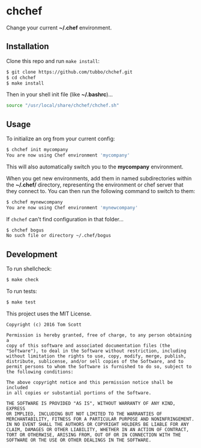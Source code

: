 # chchef

Change your current **~/.chef** environment.

## Installation

Clone this repo and run `make install`:

```bash
$ git clone https://github.com/tubbo/chchef.git
$ cd chchef
$ make install
```

Then in your shell init file (like **~/.bashrc**)...

```bash
source "/usr/local/share/chchef/chchef.sh"
```

## Usage

To initialize an org from your current config:

```bash
$ chchef init mycompany
You are now using Chef environment 'mycompany'
```

This will also automatically switch you to the **mycompany**
environment.

When you get new environments, add them in named subdirectories within
the **~/.chef/** directory, representing the environment or chef server
that they connect to. You can then run the following command to switch
to them:

```bash
$ chchef mynewcompany
You are now using Chef environment 'mynewcompany'
```

If `chchef` can't find configuration in that folder...

```bash
$ chchef bogus
No such file or directory ~/.chef/bogus
```

## Development

To run shellcheck:

```bash
$ make check
````

To run tests:

```bash
$ make test
```

This project uses the MIT License.

```
Copyright (c) 2016 Tom Scott

Permission is hereby granted, free of charge, to any person obtaining a
copy of this software and associated documentation files (the
"Software"), to deal in the Software without restriction, including
without limitation the rights to use, copy, modify, merge, publish,
distribute, sublicense, and/or sell copies of the Software, and to
permit persons to whom the Software is furnished to do so, subject to
the following conditions:

The above copyright notice and this permission notice shall be included
in all copies or substantial portions of the Software.

THE SOFTWARE IS PROVIDED "AS IS", WITHOUT WARRANTY OF ANY KIND, EXPRESS
OR IMPLIED, INCLUDING BUT NOT LIMITED TO THE WARRANTIES OF
MERCHANTABILITY, FITNESS FOR A PARTICULAR PURPOSE AND NONINFRINGEMENT.
IN NO EVENT SHALL THE AUTHORS OR COPYRIGHT HOLDERS BE LIABLE FOR ANY
CLAIM, DAMAGES OR OTHER LIABILITY, WHETHER IN AN ACTION OF CONTRACT,
TORT OR OTHERWISE, ARISING FROM, OUT OF OR IN CONNECTION WITH THE
SOFTWARE OR THE USE OR OTHER DEALINGS IN THE SOFTWARE.
```
